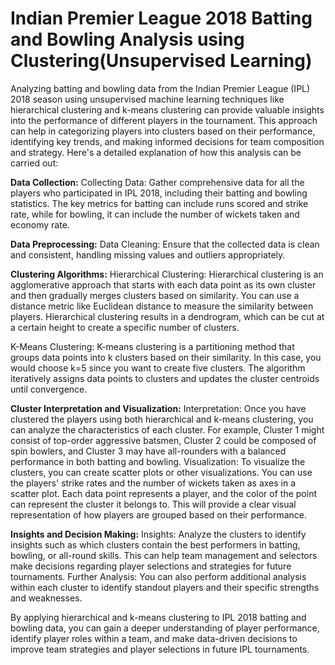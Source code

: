 # Indian Premier League 2018 Batting and Bowling Analysis using Clustering(Unsupervised Learning)
Analyzing batting and bowling data from the Indian Premier League (IPL) 2018 season using unsupervised machine learning techniques like hierarchical clustering and k-means clustering can provide valuable insights into the performance of different players in the tournament. This approach can help in categorizing players into clusters based on their performance, identifying key trends, and making informed decisions for team composition and strategy. Here's a detailed explanation of how this analysis can be carried out:

**Data Collection:**
Collecting Data: Gather comprehensive data for all the players who participated in IPL 2018, including their batting and bowling statistics. The key metrics for batting can include runs scored and strike rate, while for bowling, it can include the number of wickets taken and economy rate.

**Data Preprocessing:**
Data Cleaning: Ensure that the collected data is clean and consistent, handling missing values and outliers appropriately.

**Clustering Algorithms:**
Hierarchical Clustering: Hierarchical clustering is an agglomerative approach that starts with each data point as its own cluster and then gradually merges clusters based on similarity. You can use a distance metric like Euclidean distance to measure the similarity between players. Hierarchical clustering results in a dendrogram, which can be cut at a certain height to create a specific number of clusters.

K-Means Clustering: K-means clustering is a partitioning method that groups data points into k clusters based on their similarity. In this case, you would choose k=5 since you want to create five clusters. The algorithm iteratively assigns data points to clusters and updates the cluster centroids until convergence.

**Cluster Interpretation and Visualization:**
Interpretation: Once you have clustered the players using both hierarchical and k-means clustering, you can analyze the characteristics of each cluster. For example, Cluster 1 might consist of top-order aggressive batsmen, Cluster 2 could be composed of spin bowlers, and Cluster 3 may have all-rounders with a balanced performance in both batting and bowling.
Visualization: To visualize the clusters, you can create scatter plots or other visualizations. You can use the players' strike rates and the number of wickets taken as axes in a scatter plot. Each data point represents a player, and the color of the point can represent the cluster it belongs to. This will provide a clear visual representation of how players are grouped based on their performance.

**Insights and Decision Making:**
Insights: Analyze the clusters to identify insights such as which clusters contain the best performers in batting, bowling, or all-round skills. This can help team management and selectors make decisions regarding player selections and strategies for future tournaments.
Further Analysis: You can also perform additional analysis within each cluster to identify standout players and their specific strengths and weaknesses.

By applying hierarchical and k-means clustering to IPL 2018 batting and bowling data, you can gain a deeper understanding of player performance, identify player roles within a team, and make data-driven decisions to improve team strategies and player selections in future IPL tournaments.
